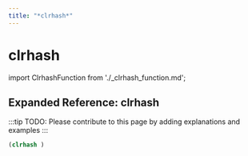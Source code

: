 ```yaml
---
title: "*clrhash*"
---
```


# clrhash

import ClrhashFunction from './_clrhash_function.md';

<ClrhashFunction />

## Expanded Reference: clrhash

:::tip
TODO: Please contribute to this page by adding explanations and examples
:::

```lisp
(clrhash )
```
